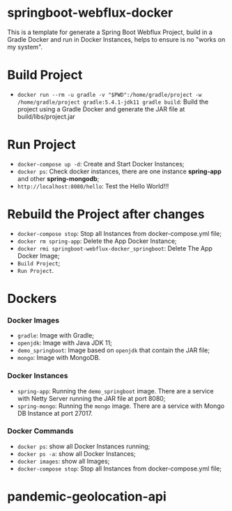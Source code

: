 # springboot-webflux-docker

This is a template for generate a Spring Boot Webflux Project, build in a Gradle Docker and run in Docker Instances, helps to ensure is no "works on my system".

# Build Project

- `docker run --rm -u gradle -v "$PWD":/home/gradle/project -w /home/gradle/project gradle:5.4.1-jdk11 gradle build`: Build the project using a Gradle Docker and generate the JAR file at build/libs/project.jar

# Run Project

- `docker-compose up -d`: Create and Start Docker Instances;
- `docker ps`: Check docker instances, there are one instance **spring-app** and other **spring-mongodb**;
- `http://localhost:8080/hello`: Test the Hello World!!!

# Rebuild the Project after changes
- `docker-compose stop`: Stop all Instances from docker-compose.yml file;
- `docker rm spring-app`: Delete the App Docker Instance;
- `docker rmi springboot-webflux-docker_springboot`: Delete The App Docker Image;
- `Build Project`;
- `Run Project`.


# Dockers

### Docker Images
- `gradle`: Image with Gradle;
- `openjdk`: Image with Java JDK 11;
- `demo_springboot`: Image based on `openjdk` that contain the JAR file;
- `mongo`: Image with MongoDB.

### Docker Instances
- `spring-app`: Running the `demo_springboot` image. There are a service with Netty Server running the JAR file at port 8080;
- `spring-mongo`: Running the `mongo` image. There are a service with Mongo DB Instance at port 27017.

### Docker Commands
- `docker ps`: show all Docker Instances running;
- `docker ps -a`: show all Docker Instances;
- `docker images`: show all Images;
- `docker-compose stop`: Stop all Instances from docker-compose.yml file;

# pandemic-geolocation-api
